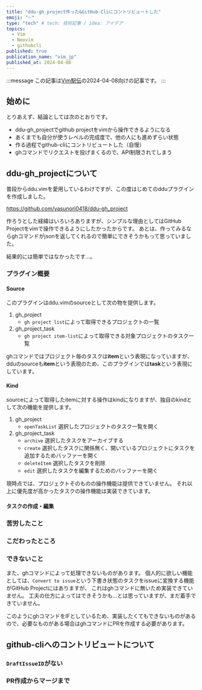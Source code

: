 ```yaml
---
title: "ddu-gh_project作った&GitHub-Cliにコントリビュートした"
emoji: "✨"
type: "tech" # tech: 技術記事 / idea: アイデア
topics:
  - Vim
  - Neovim
  - githubcli
published: true
publication_name: "vim_jp"
published_at: 2024-04-08
---
```


<!-- textlint-disable -->
:::message
この記事は[Vim駅伝](https://vim-jp.org/ekiden/)の2024-04-08向けの記事です。
:::
<!-- textlint-enable -->

## 始めに

とりあえず、結論としては次のとおりです。

- ddu-gh_projectでgithub projectをvimから操作できるようになる
- あくまでも自分が使うレベルの完成度で、他の人にも進めずらい状態
- 作る過程でgithub-cliにコントリビュートした（自慢）
- ghコマンドでリクエストを投げまくるので、API制限されてしまう

## ddu-gh_projectについて

普段からddu.vimを愛用しているわけですが、この度はじめてのdduプラグインを作成しました。

https://github.com/yasunori0418/ddu-gh_project

作ろうとした経緯はいろいろありますが、シンプルな理由としてはGitHub Projectをvimで操作できるようにしたかったからです。
あとは、作ってみるならghコマンドがjsonを返してくれるので簡単にできそうかもって思っていました。

結果的には簡単ではなかったです…。

### プラグイン概要

#### Source

このプラグインはddu.vimのsourceとして次の物を提供します。

1. gh_project
    - `gh project list`によって取得できるプロジェクトの一覧
1. gh_project_task
    - `gh project item-list`によって取得できる対象プロジェクトのタスク一覧

ghコマンドではプロジェクト毎のタスクは**item**という表現になっていますが、
dduのsourceも**item**という表現のため、このプラグインでは**task**という表現にしています。

#### Kind

sourceによって取得したitemに対する操作はkindになりますが、独自のkindとして次の機能を提供します。

1. gh_project
    - `openTaskList` 選択したプロジェクトのタスク一覧を開く
1. gh_project_task
    - `archive` 選択したタスクをアーカイブする
    - `create` 選択したタスクに関係無く、開いているプロジェクトにタスクを追加するためバッファーを開く
    - `deleteItem` 選択したタスクを削除
    - `edit` 選択したタスクを編集するためのバッファーを開く

現時点では、プロジェクトそのものの操作機能は提供できていません。
それ以上に優先度が高かったタスクの操作機能は実装できています。

#### タスクの作成・編集

### 苦労したこと

### こだわったところ

### できないこと

また、ghコマンドによって処理できないものがあります。
個人的に欲しい機能としては、`Convert to issue`という下書き状態のタスクをissueに変換する機能がGitHub Projectにはありますが、
これはghコマンドに無いため実装できていません。
工夫の仕方によってはできそうかも…とは思っていますが、まだ着手できていません。

このようにghコマンドをIFとしているため、実装したくてもできないものがあるので、必要なものがある場合はghコマンドにPRを作成する必要があります。

## github-cliへのコントリビュートについて

### `DraftIssueID`がない

### PR作成からマージまで
